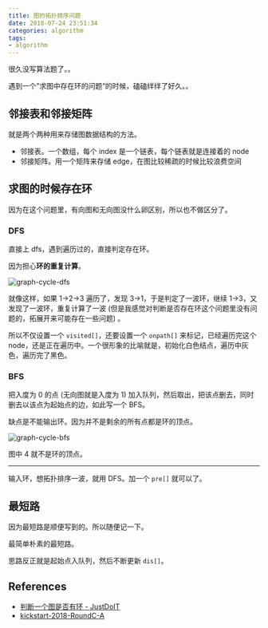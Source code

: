 ```yaml
---
title: 图的拓扑排序问题
date: 2018-07-24 23:51:34
categories: algorithm
tags:
- algorithm
---
```


很久没写算法题了。。

遇到一个”求图中存在环的问题“的时候，磕磕绊绊了好久。。

## 邻接表和邻接矩阵
就是两个两种用来存储图数据结构的方法。

- 邻接表。一个数组，每个 index 是一个链表，每个链表就是连接着的 node
- 邻接矩阵。用一个矩阵来存储 edge，在图比较稀疏的时候比较浪费空间

## 求图的时候存在环
因为在这个问题里，有向图和无向图没什么卵区别，所以也不做区分了。

### DFS
直接上 dfs，遇到遍历过的，直接判定存在环。

因为担心**环的重复计算**。

![graph-cycle-dfs](https://ws1.sinaimg.cn/large/8a79c363gy1g1oonhs5m8j204005j745.jpg)

就像这样，如果 1->2->3 遍历了，发现 3->1，于是判定了一波环，继续 1->3，又发现了一波环，重复计算了一波 (但是我感觉对判断是否存在环这个问题里没有问题的，拓展开来可能存在一些问题) 。

所以不仅设置一个 `visited[]`，还要设置一个 `onpath[]` 来标记，已经遍历完这个 node，还是正在遍历中。一个很形象的比喻就是，初始化白色结点，遍历中灰色，遍历完了黑色。

### BFS
把入度为 0 的点 (无向图就是入度为 1) 加入队列，然后取出，把该点删去，同时删去以该点为起始点的边，如此写一个 BFS。

缺点是不能输出环。因为并不是剩余的所有点都是环的顶点。

![graph-cycle-bfs](https://ws1.sinaimg.cn/large/8a79c363gy1g1oonr558jj207g05omx3.jpg)

图中 4 就不是环的顶点。

-----

输入环，想拓扑排序一波，就用 DFS。加一个 `pre[]` 就可以了。

## 最短路
因为最短路是顺便写到的。所以随便记一下。

最简单朴素的最短路。

思路反正就是起始点入队列，然后不断更新 `dis[]`。

## References
- [判断一个图是否有环 - JustDoIT](http://www.cnblogs.com/TenosDoIt/p/3644225.html)
- [kickstart-2018-RoundC-A](https://github.com/pwxcoo/ac-game/blob/master/2018-07/2018-07-24/kickstart-2018-C-A.cpp)
